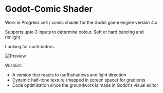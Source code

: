 # Godot-Comic Shader
Work in Progress cell / comic shader for the Godot game engine version 4.x

Supports upto 3 inputs to determine colour. Soft or hard banding and rimlight

Looking for contributors.

![Preview](https://i.postimg.cc/vZGD5t9R/kyubuscomicshader3.jpg)

Wishlist:
- A version that reacts to (soft)shadows and light direction
- Dynamic half-tone texture (mapped in screen space) for gradients
- Code optimization since the groundwork is made in Godot's visual editor
